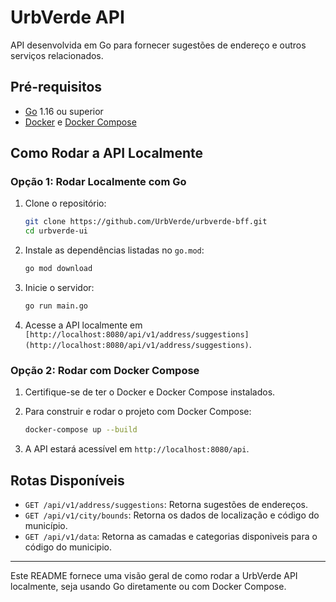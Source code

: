 
# UrbVerde API

API desenvolvida em Go para fornecer sugestões de endereço e outros serviços relacionados.

## Pré-requisitos

- [Go](https://golang.org/doc/install) 1.16 ou superior
- [Docker](https://www.docker.com/) e [Docker Compose](https://docs.docker.com/compose/)

## Como Rodar a API Localmente

### Opção 1: Rodar Localmente com Go

1. Clone o repositório:
   ```bash
   git clone https://github.com/UrbVerde/urbverde-bff.git
   cd urbverde-ui
   ```

2. Instale as dependências listadas no `go.mod`:
   ```bash
   go mod download
   ```

3. Inicie o servidor:
   ```bash
   go run main.go
   ```

4. Acesse a API localmente em `[http://localhost:8080/api/v1/address/suggestions](http://localhost:8080/api/v1/address/suggestions)`.

### Opção 2: Rodar com Docker Compose

1. Certifique-se de ter o Docker e Docker Compose instalados.

2. Para construir e rodar o projeto com Docker Compose:
   ```bash
   docker-compose up --build
   ```

5. A API estará acessível em `http://localhost:8080/api`.

## Rotas Disponíveis

- `GET /api/v1/address/suggestions`: Retorna sugestões de endereços.
- `GET /api/v1/city/bounds`: Retorna os dados de localização e código do município.
- `GET /api/v1/data`: Retorna as camadas e categorias disponiveis para o código do municipio.

---

Este README fornece uma visão geral de como rodar a UrbVerde API localmente, seja usando Go diretamente ou com Docker Compose.
